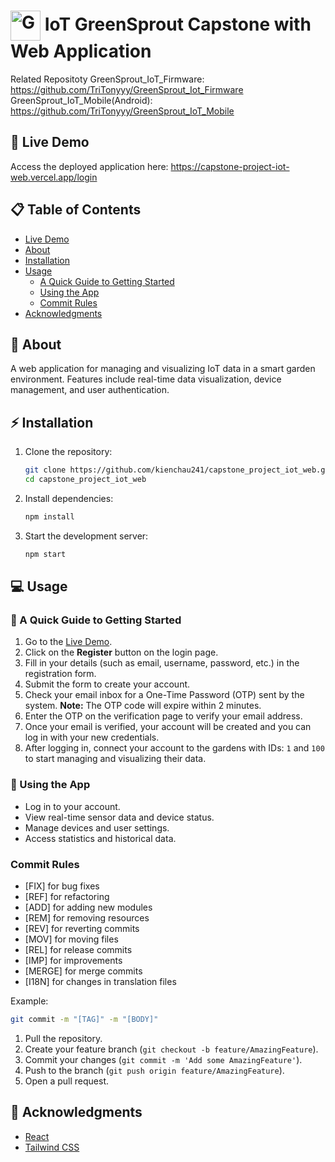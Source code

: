 # <img src="src/assets/images/TreePlanting.png" alt="GreenSprout Logo" width="48" style="vertical-align: middle; display: inline-block;"/> IoT GreenSprout Capstone with Web Application
Related Repositoty
GreenSprout_IoT_Firmware: https://github.com/TriTonyyy/GreenSprout_Iot_Firmware
GreenSprout_IoT_Mobile(Android): https://github.com/TriTonyyy/GreenSprout_IoT_Mobile

## 🚀 Live Demo

Access the deployed application here: https://capstone-project-iot-web.vercel.app/login

## 📋 Table of Contents

- [Live Demo](#-live-demo)
- [About](#-about)
- [Installation](#-installation)
- [Usage](#-usage)
  - [A Quick Guide to Getting Started](#-a-quick-guide-to-getting-started)
  - [Using the App](#-using-the-app)
  - [Commit Rules](#commit-rules)
- [Acknowledgments](#-acknowledgments)

## 📝 About

A web application for managing and visualizing IoT data in a smart garden environment. Features include real-time data visualization, device management, and user authentication.

## ⚡ Installation

1. Clone the repository:
   ```bash
   git clone https://github.com/kienchau241/capstone_project_iot_web.git
   cd capstone_project_iot_web
   ```
2. Install dependencies:
   ```bash
   npm install
   ```
3. Start the development server:
   ```bash
   npm start
   ```

## 💻 Usage

### 📝 A Quick Guide to Getting Started

1. Go to the [Live Demo](https://capstone-project-iot-web.vercel.app/login).
2. Click on the **Register** button on the login page.
3. Fill in your details (such as email, username, password, etc.) in the registration form.
4. Submit the form to create your account.
5. Check your email inbox for a One-Time Password (OTP) sent by the system. **Note:** The OTP code will expire within 2 minutes.
6. Enter the OTP on the verification page to verify your email address.
7. Once your email is verified, your account will be created and you can log in with your new credentials.
8. After logging in, connect your account to the gardens with IDs: `1` and `100` to start managing and visualizing their data.

### 🌿 Using the App

- Log in to your account.
- View real-time sensor data and device status.
- Manage devices and user settings.
- Access statistics and historical data.

### Commit Rules

- [FIX] for bug fixes
- [REF] for refactoring
- [ADD] for adding new modules
- [REM] for removing resources
- [REV] for reverting commits
- [MOV] for moving files
- [REL] for release commits
- [IMP] for improvements
- [MERGE] for merge commits
- [I18N] for changes in translation files

Example:

```bash
git commit -m "[TAG]" -m "[BODY]"
```

1. Pull the repository.
2. Create your feature branch (`git checkout -b feature/AmazingFeature`).
3. Commit your changes (`git commit -m 'Add some AmazingFeature'`).
4. Push to the branch (`git push origin feature/AmazingFeature`).
5. Open a pull request.

## 🙏 Acknowledgments

- [React](https://reactjs.org/)
- [Tailwind CSS](https://tailwindcss.com/)
